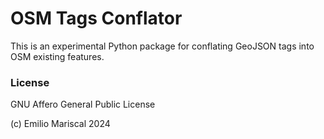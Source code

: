 # OSM Tags Conflator

This is an experimental Python package for conflating GeoJSON tags into OSM existing features.

### License 

GNU Affero General Public License

(c) Emilio Mariscal 2024

